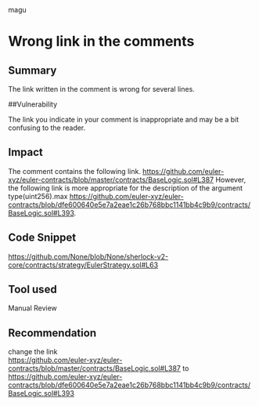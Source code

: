 magu
# Wrong link in the comments

## Summary

The link written in the comment is wrong for several lines.

##Vulnerability

The link you indicate in your comment is inappropriate and may be a bit confusing to the reader.

## Impact

The comment contains the following link.
https://github.com/euler-xyz/euler-contracts/blob/master/contracts/BaseLogic.sol#L387
However, the following link is more appropriate for the description of the argument type(uint256).max
https://github.com/euler-xyz/euler-contracts/blob/dfe600640e5e7a2eae1c26b768bbc1141bb4c9b9/contracts/BaseLogic.sol#L393.

## Code Snippet

https://github.com/None/blob/None/sherlock-v2-core/contracts/strategy/EulerStrategy.sol#L63

## Tool used

Manual Review

## Recommendation
change the link  
https://github.com/euler-xyz/euler-contracts/blob/master/contracts/BaseLogic.sol#L387
 to
https://github.com/euler-xyz/euler-contracts/blob/dfe600640e5e7a2eae1c26b768bbc1141bb4c9b9/contracts/BaseLogic.sol#L393